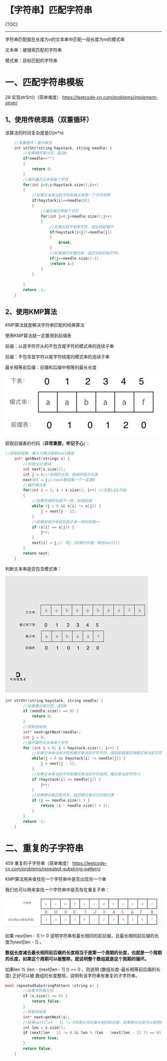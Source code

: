 # 【字符串】匹配字符串



[TOC]

------

字符串匹配就在长度为n的文本串中匹配一段长度为m的模式串

文本串：被搜索匹配的字符串

模式串：目标匹配的字符串

# 一、匹配字符串模板

28  实现strSrt()（简单难度）    https://leetcode-cn.com/problems/implement-strstr/

## 1、使用传统思路（双重循环）

该算法的时间复杂度是O(m*n)

```c++
	//双重循环：暴力解法
    int strStr(string haystack, string needle) {
        //如果模式串为空，返回0
        if(needle=="")
        {
            return 0;
        }
        //循环遍历文本串每个字符
        for(int i=0;i<haystack.size();i++)
        {
            //如果文本串当前字符和模式串第一个字符相等
            if(haystack[i]==needle[0])
            {
                //遍历模式串每个字符
                for(int j=0;j<needle.size();j++)
                {
                    //如果出现不相等字符，退出内层循环
                    if(haystack[i+j]!=needle[j])
                    {
                        break;
                    }
                    //如果遍历完模式串，返回当前初始字符i
                    if(j==needle.size()-1)
                    {return i;}
                }
            }
            
        }
        return -1;
    }
```

## 2、使用KMP算法

KMP算法就是解决字符串匹配的经典算法

使用KMP算法就一定要用到前缀表

前缀：以首字符开头的不包含尾字符的模式串的连续子串

后缀：不包含首字符以尾字符结尾的模式串的连续子串

最长相等前后缀：前缀和后缀中相等的最长长度



![前缀表](.\插图\前缀表.png)

获取前缀表的代码（**非常重要，牢记于心**）：

```c++
//获取前缀表，输入为模式串和next数组
    int* getNext(string& s) {
        //初始next数组
        int next[s.size()];
        int j = 0;//前缀的长度，前缀的指示长度
        next[0] = j;//next数组第一个一定是0
        //遍历模式串
        for(int i = 1; i < s.size(); i++) //注意i从1开始
        {
            //如果前缀和后缀不一样，前缀回退
            while (j > 0 && s[i] != s[j]) {
                j = next[j - 1];
            }
            //如果前缀子串和后缀子串一样则前缀++
            if (s[i] == s[j]) {
                j++;
            }
            next[i] = j;// 将j（前缀的长度）赋给next[i]
        }
        return next;
    }
```

判断文本串是否包含模式串：

![前缀表](.\插图\匹配字符串.gif)

```c++
int strStr(string haystack, string needle) {
        //如果模式串为空，返回0
        if (needle.size() == 0) {
            return 0;
        }
        //获取前缀表
        int* next=getNext(needle);
        int j = 0;
        //循环遍历文本串每个字符
        for (int i = 0; i < haystack.size(); i++) {
            //如果文本串当前字符和模式串当前字符不同，借助前缀表回溯模式串当前字符
            while(j > 0 && haystack[i] != needle[j]) {
                j = next[j - 1];
            }
            //如果文本串当前字符和模式串当前字符相同，模式串当前字符+1
            if (haystack[i] == needle[j]) {
                j++;
            }
            //如果模式串匹配完毕，返回模式串对应初始位置
            if (j == needle.size() ) {
                return (i - needle.size() + 1);
            }
        }
        return -1;
    }
```

# 二、重复的子字符串

459  重复的子字符串（简单难度）    https://leetcode-cn.com/problems/repeated-substring-pattern/

KMP算法用来查找在一个字符串中是否出现另一个串

我们也可以用来查找一个字符串中是否存在重复子串：

![重复子串](.\插图\重复子串.png)

 如果 next[len - 1] != 0 说明字符串有最长相同的前后缀，且最长相同前后缀的长度为next[len - 1] 。

**数组长度减去最长相同前后缀的长度相当于是第一个周期的长度，也就是一个周期的长度，如果这个周期可以被整除，就说明整个数组就是这个周期的循环。**

如果len % (len - (next[len - 1] )) == 0 ，则说明 (数组长度-最长相等前后缀的长度) 正好可以被 数组的长度整除，说明有该字符串有重复的子字符串。

```c++
bool repeatedSubstringPattern (string s) {
        //如果字符串为空
        if (s.size() == 0) {
            return false;
        }
        //获取前缀表
        int* next=getNext(s);
        //如果next[len - 1] != 0则表示存在最长相同前后缀，如果数组长度可以被周期长度整除
        int len = s.size();
        if (next[len - 1] != 0 && len % (len - (next[len - 1] )) == 0) {
            return true;
        }
        return false;
    }
```

